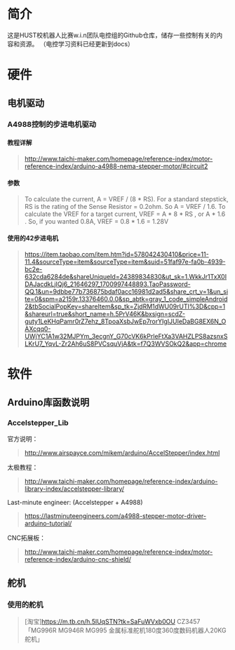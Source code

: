 # 简介

这是HUST校机器人比赛w.i.n团队电控组的Github仓库，储存一些控制有关的内容和资源。
（电控学习资料已经更新到docs）

# 硬件
## 电机驱动
### A4988控制的步进电机驱动

#### 教程详解

> http://www.taichi-maker.com/homepage/reference-index/motor-reference-index/arduino-a4988-nema-stepper-motor/#circuit2

#### 参数

> To calculate the current, A = VREF / (8 * RS). For a standard stepstick, RS is the rating of the Sense Resistor = 0.2ohm. So A = VREF / 1.6. To calculate the VREF for a target current, VREF = A * 8 * RS , or A * 1.6 . So, if you wanted 0.8A, VREF = 0.8 * 1.6 = 1.28V

#### 使用的42步进电机

> https://item.taobao.com/item.htm?id=578042430410&price=11-11.4&sourceType=item&sourceType=item&suid=51faf97e-fa0b-4939-bc2e-632cda6284de&shareUniqueId=24389834830&ut_sk=1.WkkJr1TxX0IDAJacdkLjIQj6_21646297_1700997448893.TaoPassword-QQ.1&un=9dbbe77b736875bdaf0acc16981d2ad5&share_crt_v=1&un_site=0&spm=a2159r.13376460.0.0&sp_abtk=gray_1_code_simpleAndroid2&tbSocialPopKey=shareItem&sp_tk=ZjdRM1dWU09rUTI%3D&cpp=1&shareurl=true&short_name=h.5PrV46K&bxsign=scdZ-guty1LeKHqPamr0rZ7ehz_8TpoaXsbJwEp7rorYIgIJUIeDaBG8EX6N_OAXcqq0-UWjYC1A1w32MJPYm_3ecgnY_G70cVK6kPrleFtXa3VAHZLPS8azsnxSLKrU7_YqvL-Zr2Ah6uS8PVCsquVjA&tk=f7Q3WVSOkQ2&app=chrome

# 软件
## Arduino库函数说明
### Accelstepper_Lib

官方说明：

> http://www.airspayce.com/mikem/arduino/AccelStepper/index.html

太极教程：

> http://www.taichi-maker.com/homepage/reference-index/arduino-library-index/accelstepper-library/

Last-minute engineer: (Accelstepper + A4988)
> https://lastminuteengineers.com/a4988-stepper-motor-driver-arduino-tutorial/

CNC拓展板：

> http://www.taichi-maker.com/homepage/reference-index/motor-reference-index/arduino-cnc-shield/

## 舵机

### 使用的舵机

> [淘宝]https://m.tb.cn/h.5lUqSTN?tk=SaFuWVxb0OU CZ3457 「MG996R MG946R MG995 金属标准舵机180度360度数码机器人20KG舵机」
